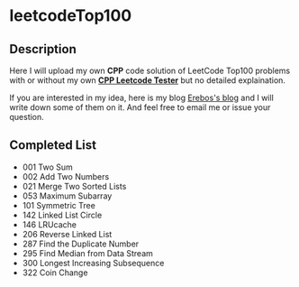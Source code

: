 # leetcodeTop100

## Description

Here I will upload my own **CPP** code solution of LeetCode Top100 problems with or without my own [**CPP Leetcode Tester**](https://github.com/18918606287/cpp_semi_auto_leedcode_tester) but no detailed explaination.

If you are interested in my idea, here is my blog [Erebos's blog](https://erebos.top) and I will write down some of them on it. And feel free to email me or issue your question.

## Completed List

+ 001 Two Sum
+ 002 Add Two Numbers
+ 021 Merge Two Sorted Lists
+ 053 Maximum Subarray 
+ 101 Symmetric Tree
+ 142 Linked List Circle
+ 146 LRUcache
+ 206 Reverse Linked List
+ 287 Find the Duplicate Number
+ 295 Find Median from Data Stream
+ 300 Longest Increasing Subsequence
+ 322 Coin Change
